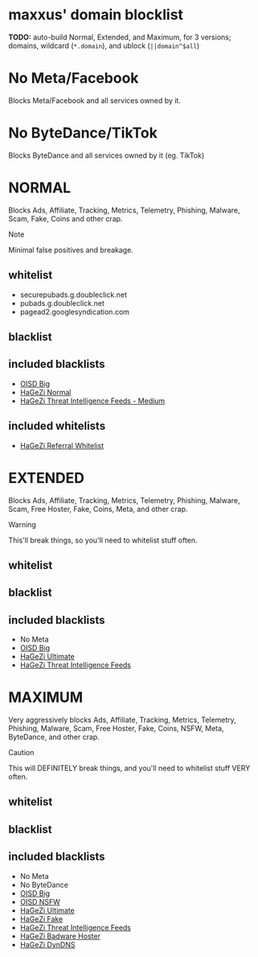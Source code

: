 # maxxus' domain blocklist

**TODO:** auto-build Normal, Extended, and Maximum, for 3 versions; domains, wildcard (`*.domain`), and ublock (`||domain^$all`)

# No Meta/Facebook
Blocks Meta/Facebook and all services owned by it.

# No ByteDance/TikTok
Blocks ByteDance and all services owned by it (eg. TikTok)

# NORMAL
Blocks Ads, Affiliate, Tracking, Metrics, Telemetry, Phishing, Malware, Scam, Fake, Coins and other crap.
> [!NOTE]
> Minimal false positives and breakage.
## whitelist
 - securepubads.g.doubleclick.net
 - pubads.g.doubleclick.net
 - pagead2.googlesyndication.com
## blacklist
## included blacklists
 - [OISD Big](https://raw.githubusercontent.com/sjhgvr/oisd/main/domainswild2_big.txt)
 - [HaGeZi Normal](https://raw.githubusercontent.com/hagezi/dns-blocklists/main/wildcard/multi-onlydomains.txt)
 - [HaGeZi Threat Intelligence Feeds - Medium](https://raw.githubusercontent.com/hagezi/dns-blocklists/main/wildcard/tif.medium-onlydomains.txt)
## included whitelists
 - [HaGeZi Referral Whitelist](https://github.com/hagezi/dns-blocklists/blob/main/domains/whitelist-referral.txt)

# EXTENDED
Blocks Ads, Affiliate, Tracking, Metrics, Telemetry, Phishing, Malware, Scam, Free Hoster, Fake, Coins, Meta, and other crap.
> [!WARNING]
> This'll break things, so you'll need to whitelist stuff often.
## whitelist
## blacklist
## included blacklists
 - No Meta
 - [OISD Big](https://raw.githubusercontent.com/sjhgvr/oisd/main/domainswild2_big.txt)
 - [HaGeZi Ultimate](https://raw.githubusercontent.com/hagezi/dns-blocklists/main/wildcard/ultimate-onlydomains.txt)
 - [HaGeZi Threat Intelligence Feeds](https://raw.githubusercontent.com/hagezi/dns-blocklists/main/wildcard/tif-onlydomains.txt)

# MAXIMUM
Very aggressively blocks Ads, Affiliate, Tracking, Metrics, Telemetry, Phishing, Malware, Scam, Free Hoster, Fake, Coins, NSFW, Meta, ByteDance, and other crap.
> [!CAUTION]
> This will DEFINITELY break things, and you'll need to whitelist stuff VERY often.
## whitelist
## blacklist
## included blacklists
 - No Meta
 - No ByteDance
 - [OISD Big](https://raw.githubusercontent.com/sjhgvr/oisd/main/domainswild2_big.txt)
 - [OISD NSFW](https://raw.githubusercontent.com/sjhgvr/oisd/main/domainswild2_nsfw.txt)
 - [HaGeZi Ultimate](https://raw.githubusercontent.com/hagezi/dns-blocklists/main/wildcard/ultimate-onlydomains.txt)
 - [HaGeZi Fake](https://raw.githubusercontent.com/hagezi/dns-blocklists/main/wildcard/fake-onlydomains.txt)
 - [HaGeZi Threat Intelligence Feeds](https://raw.githubusercontent.com/hagezi/dns-blocklists/main/wildcard/tif-onlydomains.txt)
 - [HaGeZi Badware Hoster](https://raw.githubusercontent.com/hagezi/dns-blocklists/main/wildcard/hoster-onlydomains.txt)
 - [HaGeZi DynDNS](https://raw.githubusercontent.com/hagezi/dns-blocklists/main/wildcard/dyndns-onlydomains.txt)
